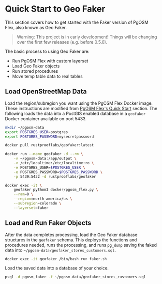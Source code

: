 # Quick Start to Geo Faker

This section covers how to get started with the Faker version of PgOSM Flex,
also known as Geo Faker.


> Warning: This project is in early development!  Things will be changing over the first few releases (e.g. before 0.5.0).

The basic process to using Geo Faker are:

* Run PgOSM Flex with custom layerset
* Load Geo Faker objects
* Run stored procedures
* Move temp table data to real tables


## Load OpenStreetMap Data

Load the region/subregion you want using the PgOSM Flex Docker image.
These instructions are modified from
[PgOSM Flex's Quick Start](https://pgosm-flex.com/quick-start.html)
section. The following loads the data into a PostGIS enabled database in a `geofaker`
Docker container available on port 5433.


```bash
mkdir ~/pgosm-data
export POSTGRES_USER=postgres
export POSTGRES_PASSWORD=mysecretpassword

docker pull rustprooflabs/geofaker:latest

docker run --name geofaker -d --rm \
    -v ~/pgosm-data:/app/output \
    -v /etc/localtime:/etc/localtime:ro \
    -e POSTGRES_USER=$POSTGRES_USER \
    -e POSTGRES_PASSWORD=$POSTGRES_PASSWORD \
    -p 5439:5432 -d rustprooflabs/geofaker

docker exec -it \
    geofaker python3 docker/pgosm_flex.py \
    --ram=8 \
    --region=north-america/us \
    --subregion=colorado \
    --layerset=faker
```


## Load and Run Faker Objects

After the data completes processing, load the Geo Faker database structures
in the `geofaker` schema.  This deploys the functions and procedures needed,
runs the processing, and runs `pg_dump` saving the faked
data into `~/pgosm-data/geofaker_stores_customers.sql`.


```bash
docker exec -it geofaker /bin/bash run_faker.sh
```

Load the saved data into a database of your choice.

```bash
psql -d pgosm_faker -f ~/pgosm-data/geofaker_stores_customers.sql 
```

